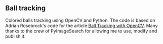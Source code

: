 ## Ball tracking
Colored balls tracking using OpenCV and Python. The code is based on Adrian Rosebrock's code for the article [Ball Tracking with OpenCV](http://www.pyimagesearch.com/2015/09/14/ball-tracking-with-opencv/). Many thanks to the crew of PyImageSearch for allowing me to use, modify and publish it.
